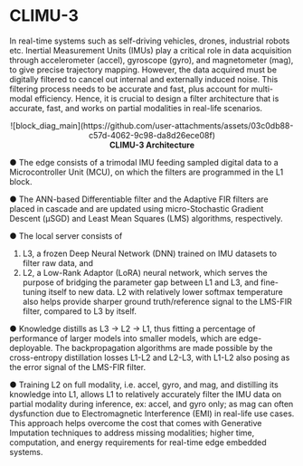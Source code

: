 # CLIMU-3

In real-time systems such as self-driving vehicles, drones, industrial robots etc. Inertial Measurement Units (IMUs) play a critical role in data acquisition through accelerometer (accel), gyroscope (gyro), and magnetometer (mag), to give precise trajectory mapping. However, the data acquired must be digitally filtered to cancel out internal and externally induced noise. This filtering process needs to be accurate and fast, plus account for multi-modal efficiency. Hence, it is crucial to design a filter architecture that is accurate, fast, and works on partial modalities in real-life scenarios.



<p align="center">
  ![block_diag_main](https://github.com/user-attachments/assets/03c0db88-c57d-4062-9c98-da8d26ece08f)

  <br>
  <strong>CLIMU-3 Architecture</strong>
</p>



● The edge consists of a trimodal IMU feeding sampled digital data to a Microcontroller Unit (MCU), on which the filters are programmed in the L1 block.

● The ANN-based Differentiable filter and the Adaptive FIR filters are placed in cascade and are updated using micro-Stochastic Gradient Descent (μSGD) and Least Mean Squares (LMS) algorithms, respectively.

● The local server consists of 
1. L3, a frozen Deep Neural Network (DNN) trained on IMU datasets to filter raw data, and
2. L2, a Low-Rank Adaptor (LoRA) neural network, which serves the purpose of bridging the parameter gap between L1 and L3, and fine-tuning itself to new data.
L2 with relatively lower softmax temperature also helps provide sharper ground truth/reference signal to the LMS-FIR filter, compared to L3 by itself.

● Knowledge distills as L3 → L2 → L1, thus fitting a percentage of performance of larger models into smaller models, which are edge-deployable. The backpropagation algorithms are made possible by the cross-entropy distillation losses L1-L2 and L2-L3, with L1-L2 also posing as the error signal of the LMS-FIR filter.

● Training L2 on full modality, i.e. accel, gyro, and mag, and distilling its knowledge into L1, allows L1 to relatively accurately filter the IMU data on partial modality during inference, ex: accel, and gyro only; as mag can often dysfunction due to Electromagnetic Interference (EMI) in real-life use cases. This approach helps overcome the cost that comes with Generative Imputation techniques to address missing modalities; higher time, computation, and energy requirements for real-time edge embedded systems.
